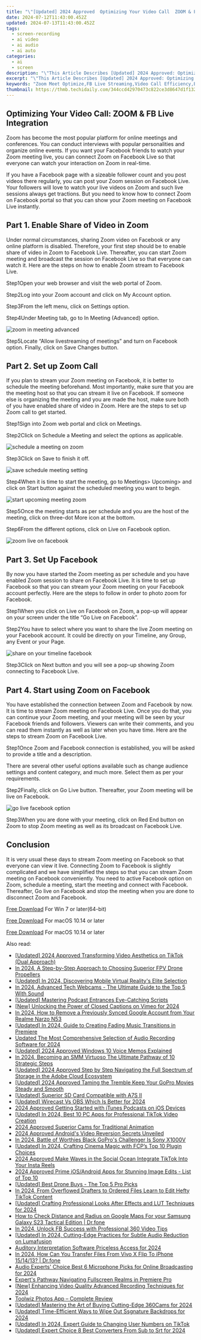 ```yaml
---
title: "\"[Updated] 2024 Approved  Optimizing Your Video Call  ZOOM & FB Live Integration\""
date: 2024-07-12T11:43:00.452Z
updated: 2024-07-13T11:43:00.452Z
tags: 
  - screen-recording
  - ai video
  - ai audio
  - ai auto
categories: 
  - ai
  - screen
description: "\"This Article Describes [Updated] 2024 Approved: Optimizing Your Video Call: ZOOM & FB Live Integration\""
excerpt: "\"This Article Describes [Updated] 2024 Approved: Optimizing Your Video Call: ZOOM & FB Live Integration\""
keywords: "Zoom Meet Optimize,FB Live Streaming,Video Call Efficiency,Enhanced Zoom Sync,Live Video Upgrade,ZOOM & FB Integration,Video Conferencing Boost"
thumbnail: https://thmb.techidaily.com/344ccd42970473c822ce3d8647d1f132f07ed11b189d66bfa12739452e5e4fb4.jpg
---
```


## Optimizing Your Video Call: ZOOM & FB Live Integration

Zoom has become the most popular platform for online meetings and conferences. You can conduct interviews with popular personalities and organize online events. If you want your Facebook friends to watch your Zoom meeting live, you can connect Zoom on Facebook Live so that everyone can watch your interaction on Zoom in real-time.

If you have a Facebook page with a sizeable follower count and you post videos there regularly, you can post your Zoom session on Facebook Live. Your followers will love to watch your live videos on Zoom and such live sessions always get tractions. But you need to know how to connect Zoom on Facebook portal so that you can show your Zoom meeting on Facebook Live instantly.

## Part 1\. Enable Share of Video in Zoom

Under normal circumstances, sharing Zoom video on Facebook or any online platform is disabled. Therefore, your first step should be to enable share of video in Zoom to Facebook Live. Thereafter, you can start Zoom meeting and broadcast the session on Facebook Live so that everyone can watch it. Here are the steps on how to enable Zoom stream to Facebook Live.

Step1Open your web browser and visit the web portal of Zoom.

Step2Log into your Zoom account and click on My Account option.

Step3From the left menu, click on Settings option.

Step4Under Meeting tab, go to In Meeting (Advanced) option.

![zoom in meeting advanced](https://images.wondershare.com/filmora/article-images/2022/07/zoom-facebook-1.jpg)

Step5Locate “Allow livestreaming of meetings” and turn on Facebook option. Finally, click on Save Changes button.

## Part 2\. Set up Zoom Call

If you plan to stream your Zoom meeting on Facebook, it is better to schedule the meeting beforehand. Most importantly, make sure that you are the meeting host so that you can stream it live on Facebook. If someone else is organizing the meeting and you are made the host, make sure both of you have enabled share of video in Zoom. Here are the steps to set up Zoom call to get started.

Step1Sign into Zoom web portal and click on Meetings.

Step2Click on Schedule a Meeting and select the options as applicable.

![schedule a meeting on zoom](https://images.wondershare.com/filmora/article-images/2022/07/zoom-facebook-2.jpg)

Step3Click on Save to finish it off.

![save schedule meeting setting](https://images.wondershare.com/filmora/article-images/2022/07/zoom-facebook-3.jpg)

Step4When it is time to start the meeting, go to Meetings> Upcoming> and click on Start button against the scheduled meeting you want to begin.

![start upcoming meeting zoom](https://images.wondershare.com/filmora/article-images/2022/07/zoom-facebook-4.jpg)

Step5Once the meeting starts as per schedule and you are the host of the meeting, click on three-dot More icon at the bottom.

Step6From the different options, click on Live on Facebook option.

![zoom live on facebook](https://images.wondershare.com/filmora/article-images/2022/07/zoom-facebook-5.jpg)

## Part 3\. Set Up Facebook

By now you have started the Zoom meeting as per schedule and you have enabled Zoom session to share on Facebook Live. It is time to set up Facebook so that you can stream your Zoom meeting on your Facebook account perfectly. Here are the steps to follow in order to photo zoom for Facebook.

Step1When you click on Live on Facebook on Zoom, a pop-up will appear on your screen under the title “Go Live on Facebook”.

Step2You have to select where you want to share the live Zoom meeting on your Facebook account. It could be directly on your Timeline, any Group, any Event or your Page.

![share on your timeline facebook](https://images.wondershare.com/filmora/article-images/2022/07/zoom-facebook-6.jpg)

Step3Click on Next button and you will see a pop-up showing Zoom connecting to Facebook Live.

## Part 4\. Start using Zoom on Facebook

You have established the connection between Zoom and Facebook by now. It is time to stream Zoom meeting on Facebook Live. Once you do that, you can continue your Zoom meeting, and your meeting will be seen by your Facebook friends and followers. Viewers can write their comments, and you can read them instantly as well as later when you have time. Here are the steps to stream Zoom on Facebook Live.

Step1Once Zoom and Facebook connection is established, you will be asked to provide a title and a description.

There are several other useful options available such as change audience settings and content category, and much more. Select them as per your requirements.

Step2Finally, click on Go Live button. Thereafter, your Zoom meeting will be live on Facebook.

![go live facebook option](https://images.wondershare.com/filmora/article-images/2022/07/zoom-facebook-7.jpg)

Step3When you are done with your meeting, click on Red End button on Zoom to stop Zoom meeting as well as its broadcast on Facebook Live.

## Conclusion

It is very usual these days to stream Zoom meeting on Facebook so that everyone can view it live. Connecting Zoom to Facebook is slightly complicated and we have simplified the steps so that you can stream Zoom meeting on Facebook conveniently. You need to active Facebook option on Zoom, schedule a meeting, start the meeting and connect with Facebook. Thereafter, Go live on Facebook and stop the meeting when you are done to disconnect Zoom and Facebook.

[Free Download](https://tools.techidaily.com/wondershare/filmora/download/) For Win 7 or later(64-bit)

[Free Download](https://tools.techidaily.com/wondershare/filmora/download/) For macOS 10.14 or later

[Free Download](https://tools.techidaily.com/wondershare/filmora/download/) For macOS 10.14 or later

<ins class="adsbygoogle"
     style="display:block"
     data-ad-format="autorelaxed"
     data-ad-client="ca-pub-7571918770474297"
     data-ad-slot="1223367746"></ins>

<ins class="adsbygoogle"
     style="display:block"
     data-ad-format="autorelaxed"
     data-ad-client="ca-pub-7571918770474297"
     data-ad-slot="1223367746"></ins>



<ins class="adsbygoogle"
     style="display:block"
     data-ad-client="ca-pub-7571918770474297"
     data-ad-slot="8358498916"
     data-ad-format="auto"
     data-full-width-responsive="true"></ins>




<span class="atpl-alsoreadstyle">Also read:</span>
<div><ul>
<li><a href="https://fox-info.techidaily.com/updated-2024-approved-transforming-video-aesthetics-on-tiktok-dual-approach/"><u>[Updated] 2024 Approved  Transforming Video Aesthetics on TikTok (Dual Approach)</u></a></li>
<li><a href="https://fox-info.techidaily.com/in-2024-a-step-by-step-approach-to-choosing-superior-fpv-drone-propellers/"><u>In 2024, A Step-by-Step Approach to Choosing Superior FPV Drone Propellers</u></a></li>
<li><a href="https://fox-info.techidaily.com/updated-in-2024-discovering-mobile-virtual-realitys-elite-selection/"><u>[Updated] In 2024, Discovering Mobile Virtual Reality's Elite Selection</u></a></li>
<li><a href="https://screen-capture.techidaily.com/in-2024-advanced-tech-webcams-the-ultimate-guide-to-the-top-5-with-sound/"><u>In 2024, Advanced Tech Webcams - The Ultimate Guide to the Top 5 With Sound</u></a></li>
<li><a href="https://fox-info.techidaily.com/updated-mastering-podcast-entrances-eye-catching-scripts/"><u>[Updated] Mastering Podcast Entrances  Eye-Catching Scripts</u></a></li>
<li><a href="https://vimeo-videos.techidaily.com/new-unlocking-the-power-of-closed-captions-on-vimeo-for-2024/"><u>[New] Unlocking the Power of Closed Captions on Vimeo for 2024</u></a></li>
<li><a href="https://easy-unlock-android.techidaily.com/in-2024-how-to-remove-a-previously-synced-google-account-from-your-realme-narzo-n53-by-drfone-android/"><u>In 2024, How to Remove a Previously Synced Google Account from Your Realme Narzo N53</u></a></li>
<li><a href="https://fox-info.techidaily.com/updated-in-2024-guide-to-creating-fading-music-transitions-in-premiere/"><u>[Updated] In 2024, Guide to Creating Fading Music Transitions in Premiere</u></a></li>
<li><a href="https://audio-editing.techidaily.com/updated-the-most-comprehensive-selection-of-audio-recording-software-for-2024/"><u>Updated The Most Comprehensive Selection of Audio Recording Software for 2024</u></a></li>
<li><a href="https://fox-info.techidaily.com/updated-2024-approved-windows-10-voice-memos-explained/"><u>[Updated] 2024 Approved  Windows 10 Voice Memos Explained</u></a></li>
<li><a href="https://fox-info.techidaily.com/in-2024-becoming-an-smm-virtuoso-the-ultimate-pathway-of-10-strategic-steps/"><u>In 2024, Becoming an SMM Virtuoso  The Ultimate Pathway of 10 Strategic Steps</u></a></li>
<li><a href="https://fox-info.techidaily.com/updated-2024-approved-step-by-step-navigating-the-full-spectrum-of-storage-in-the-adobe-cloud-ecosystem/"><u>[Updated] 2024 Approved  Step by Step  Navigating the Full Spectrum of Storage in the Adobe Cloud Ecosystem</u></a></li>
<li><a href="https://fox-info.techidaily.com/updated-2024-approved-taming-the-tremble-keep-your-gopro-movies-steady-and-smooth/"><u>[Updated] 2024 Approved  Taming the Tremble  Keep Your GoPro Movies Steady and Smooth</u></a></li>
<li><a href="https://fox-info.techidaily.com/updated-superior-sd-card-compatible-with-a7s-ii/"><u>[Updated] Superior SD Card Compatible with A7S II</u></a></li>
<li><a href="https://fox-info.techidaily.com/updated-wirecast-vs-obs-which-is-better-for-2024/"><u>[Updated] Wirecast Vs OBS  Which Is Better for 2024</u></a></li>
<li><a href="https://fox-info.techidaily.com/2024-approved-getting-started-with-itunes-podcasts-on-ios-devices/"><u>2024 Approved  Getting Started with iTunes Podcasts on iOS Devices</u></a></li>
<li><a href="https://tiktok-video-recordings.techidaily.com/updated-in-2024-best-10-pc-apps-for-professional-tiktok-video-creation/"><u>[Updated] In 2024, Best 10 PC Apps for Professional TikTok Video Creation</u></a></li>
<li><a href="https://fox-info.techidaily.com/2024-approved-superior-cams-for-traditional-animation/"><u>2024 Approved  Superior Cams for Traditional Animation</u></a></li>
<li><a href="https://fox-info.techidaily.com/2024-approved-androids-video-reversion-secrets-unveiled/"><u>2024 Approved  Android's Video Reversion Secrets Unveiled</u></a></li>
<li><a href="https://fox-info.techidaily.com/in-2024-battle-of-worthies-black-gopros-challenger-is-sony-x1000v/"><u>In 2024, Battle of Worthies  Black GoPro's Challenger Is Sony X1000V</u></a></li>
<li><a href="https://fox-info.techidaily.com/updated-in-2024-crafting-cinema-magic-with-fcps-top-10-plugin-choices/"><u>[Updated] In 2024, Crafting Cinema Magic with FCP’s Top 10 Plugin Choices</u></a></li>
<li><a href="https://instagram-video-recordings.techidaily.com/2024-approved-make-waves-in-the-social-ocean-integrate-tiktok-into-your-insta-reels/"><u>2024 Approved  Make Waves in the Social Ocean  Integrate TikTok Into Your Insta Reels</u></a></li>
<li><a href="https://fox-info.techidaily.com/2024-approved-prime-iosandroid-apps-for-stunning-image-edits-list-of-top-10/"><u>2024 Approved  Prime iOS/Android Apps for Stunning Image Edits - List of Top 10</u></a></li>
<li><a href="https://fox-info.techidaily.com/updated-best-drone-buys-the-top-5-pro-picks/"><u>[Updated] Best Drone Buys - The Top 5 Pro Picks</u></a></li>
<li><a href="https://fox-info.techidaily.com/in-2024-from-overflowed-drafters-to-ordered-files-learn-to-edit-hefty-tiktok-content/"><u>In 2024, From Overflowed Drafters to Ordered Files  Learn to Edit Hefty TikTok Content</u></a></li>
<li><a href="https://fox-info.techidaily.com/updated-crafting-professional-looks-after-effects-and-lut-techniques-for-2024/"><u>[Updated] Crafting Professional Looks  After Effects and LUT Techniques for 2024</u></a></li>
<li><a href="https://android-location-track.techidaily.com/how-to-check-distance-and-radius-on-google-maps-for-your-samsung-galaxy-s23-tactical-edition-drfone-by-drfone-virtual-android/"><u>How to Check Distance and Radius on Google Maps For your Samsung Galaxy S23 Tactical Edition | Dr.fone</u></a></li>
<li><a href="https://facebook-video-recording.techidaily.com/in-2024-unlock-fb-success-with-professional-360-video-tips/"><u>In 2024, Unlock FB Success with Professional 360 Video Tips</u></a></li>
<li><a href="https://fox-info.techidaily.com/updated-in-2024-cutting-edge-practices-for-subtle-audio-reduction-on-lumafusion/"><u>[Updated] In 2024, Cutting-Edge Practices for Subtle Audio Reduction on Lumafusion</u></a></li>
<li><a href="https://fox-info.techidaily.com/auditory-interpretation-software-priceless-access-for-2024/"><u>Auditory Interpretation Software  Priceless Access for 2024</u></a></li>
<li><a href="https://android-transfer.techidaily.com/in-2024-how-can-you-transfer-files-from-vivo-x-flip-to-iphone-151413-drfone-by-drfone-transfer-from-android-transfer-from-android/"><u>In 2024, How Can You Transfer Files From Vivo X Flip To iPhone 15/14/13? | Dr.fone</u></a></li>
<li><a href="https://fox-info.techidaily.com/audio-experts-choice-best-6-microphone-picks-for-online-broadcasting-for-2024/"><u>Audio Experts' Choice  Best 6 Microphone Picks for Online Broadcasting for 2024</u></a></li>
<li><a href="https://fox-info.techidaily.com/experts-pathway-navigating-fullscreen-realms-in-premiere-pro/"><u>Expert's Pathway  Navigating Fullscreen Realms in Premiere Pro</u></a></li>
<li><a href="https://desktop-recording.techidaily.com/new-enhancing-video-quality-advanced-recording-techniques-for-2024/"><u>[New] Enhancing Video Quality  Advanced Recording Techniques for 2024</u></a></li>
<li><a href="https://extra-tips.techidaily.com/toolwiz-photos-app-complete-review/"><u>Toolwiz Photos App – Complete Review</u></a></li>
<li><a href="https://fox-info.techidaily.com/updated-mastering-the-art-of-buying-cutting-edge-360cams-for-2024/"><u>[Updated] Mastering the Art of Buying Cutting-Edge 360Cams for 2024</u></a></li>
<li><a href="https://fox-info.techidaily.com/updated-time-efficient-ways-to-wipe-out-ssgnature-backdrops-for-2024/"><u>[Updated] Time-Efficient Ways to Wipe Out Ssgnature Backdrops for 2024</u></a></li>
<li><a href="https://fox-info.techidaily.com/updated-in-2024-expert-guide-to-changing-user-numbers-on-tiktok/"><u>[Updated] In 2024, Expert Guide to Changing User Numbers on TikTok</u></a></li>
<li><a href="https://fox-info.techidaily.com/updated-expert-choice-8-best-converters-from-sub-to-srt-for-2024/"><u>[Updated] Expert Choice  8 Best Converters From Sub to Srt for 2024</u></a></li>
</ul></div>
